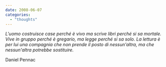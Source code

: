 ```yaml
---
date: 2008-06-07
categories: 
  - "thoughts"
---
```


_L'uomo costruisce case perché è vivo ma scrive libri perché si sa mortale. Vive in gruppo perché è gregario, ma legge perché si sa solo. La lettura è per lui una compagnia che non prende il posto di nessun'altra, ma che nessun'altra potrebbe sostituire._

Daniel Pennac
